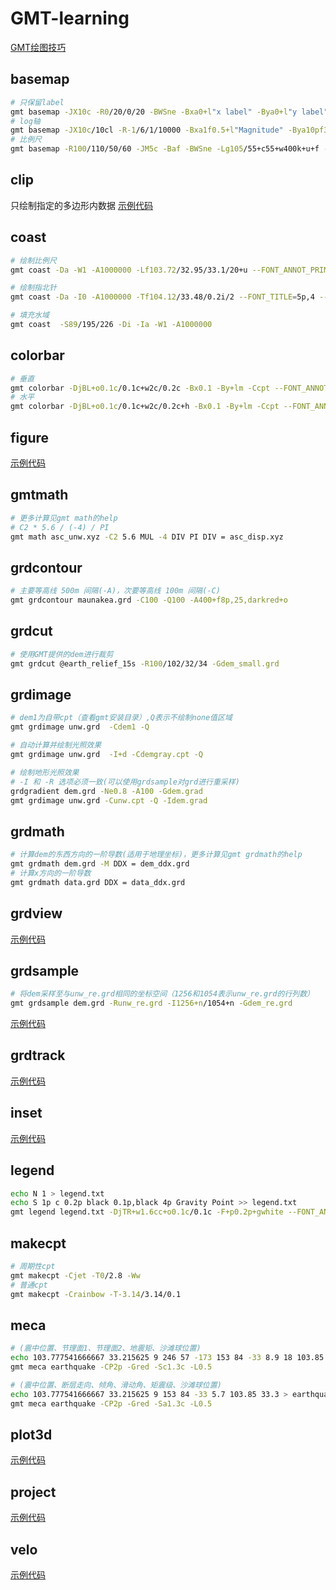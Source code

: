 # GMT-learning

[GMT绘图技巧](skills.md)

## basemap

```bash
# 只保留label
gmt basemap -JX10c -R0/20/0/20 -BWSne -Bxa0+l"x label" -Bya0+l"y label" -png nolabel
# log轴
gmt basemap -JX10c/10cl -R-1/6/1/10000 -Bxa1f0.5+l"Magnitude" -Bya10pf3p+l"Number" -BWSne -png log
# 比例尺
gmt basemap -R100/110/50/60 -JM5c -Baf -BWSne -Lg105/55+c55+w400k+u+f -png scale
```

## clip

只绘制指定的多边形内数据 [示例代码](examples/InSAR缠绕图叠加地形光照效果/unw.bat)

## coast

```bash
# 绘制比例尺
gmt coast -Da -W1 -A1000000 -Lf103.72/32.95/33.1/20+u --FONT_ANNOT_PRIMARY=6p,4 --MAP_ANNOT_OFFSET_PRIMARY=2p --MAP_SCALE_HEIGHT=3p

# 绘制指北针
gmt coast -Da -I0 -A1000000 -Tf104.12/33.48/0.2i/2 --FONT_TITLE=5p,4 --MAP_TITLE_OFFSET=2p

# 填充水域
gmt coast  -S89/195/226 -Di -Ia -W1 -A1000000
```

## colorbar

```bash
# 垂直
gmt colorbar -DjBL+o0.1c/0.1c+w2c/0.2c -Bx0.1 -By+lm -Ccpt --FONT_ANNOT_PRIMARY=6p,4 --MAP_ANNOT_OFFSET_PRIMARY=2p --MAP_FRAME_PEN=0.4p
# 水平
gmt colorbar -DjBL+o0.1c/0.1c+w2c/0.2c+h -Bx0.1 -By+lm -Ccpt --FONT_ANNOT_PRIMARY=6p,4 --MAP_ANNOT_OFFSET_PRIMARY=2p --MAP_FRAME_PEN=0.4p
```

## figure

[示例代码](examples/InSAR时空基线/baseline.bat)

## gmtmath

```bash
# 更多计算见gmt math的help
# C2 * 5.6 / (-4) / PI
gmt math asc_unw.xyz -C2 5.6 MUL -4 DIV PI DIV = asc_disp.xyz
```

## grdcontour

```bash
# 主要等高线 500m 间隔(-A)，次要等高线 100m 间隔(-C)
gmt grdcontour maunakea.grd -C100 -Q100 -A400+f8p,25,darkred+o
```

## grdcut

```bash
# 使用GMT提供的dem进行裁剪
gmt grdcut @earth_relief_15s -R100/102/32/34 -Gdem_small.grd
```

## grdimage

```bash
# dem1为自带cpt（查看gmt安装目录）,Q表示不绘制none值区域
gmt grdimage unw.grd  -Cdem1 -Q

# 自动计算并绘制光照效果
gmt grdimage unw.grd  -I+d -Cdemgray.cpt -Q

# 绘制地形光照效果
# -I 和 -R 选项必须一致(可以使用grdsample对grd进行重采样)
grdgradient dem.grd -Ne0.8 -A100 -Gdem.grad
gmt grdimage unw.grd -Cunw.cpt -Q -Idem.grad
```

## grdmath

```bash
# 计算dem的东西方向的一阶导数(适用于地理坐标)，更多计算见gmt grdmath的help
gmt grdmath dem.grd -M DDX = dem_ddx.grd
# 计算x方向的一阶导数
gmt grdmath data.grd DDX = data_ddx.grd
```

## grdview

[示例代码](examples/三维地形图（grdview）/3d.bat)

## grdsample

```bash
# 将dem采样至与unw_re.grd相同的坐标空间（1256和1054表示unw_re.grd的行列数）
gmt grdsample dem.grd -Runw_re.grd -I1256+n/1054+n -Gdem_re.grd
```

[示例代码](examples/InSAR解缠图叠加地形光照效果/unw.bat)

## grdtrack

[示例代码](examples/高程剖面线（grdtrack）/height_profile.bat)

## inset

[示例代码](examples/滑坡地理位置/coverage.bat)

## legend

```bash
echo N 1 > legend.txt
echo S 1p c 0.2p black 0.1p,black 4p Gravity Point >> legend.txt
gmt legend legend.txt -DjTR+w1.6cc+o0.1c/0.1c -F+p0.2p+gwhite --FONT_ANNOT_PRIMARY=6p,4
```

## makecpt

```bash
# 周期性cpt
gmt makecpt -Cjet -T0/2.8 -Ww
# 普通cpt
gmt makecpt -Crainbow -T-3.14/3.14/0.1
```

## meca

```bash
# (震中位置、节理面1、节理面2、地震矩、沙滩球位置)
echo 103.777541666667 33.215625 9 246 57 -173 153 84 -33 8.9 18 103.85 33.3 > earthquake
gmt meca earthquake -CP2p -Gred -Sc1.3c -L0.5

# (震中位置、断层走向、倾角、滑动角、矩震级、沙滩球位置)
echo 103.777541666667 33.215625 9 153 84 -33 5.7 103.85 33.3 > earthquake
gmt meca earthquake -CP2p -Gred -Sa1.3c -L0.5
```

## plot3d

[示例代码](examples/三维断裂带闭锁系数图（plot3d）/phi.bat)

## project

[示例代码](examples/速率剖面线（project）/vel_profile.bat)

## velo

[示例代码](examples/GPS速度场/vel.sh)
